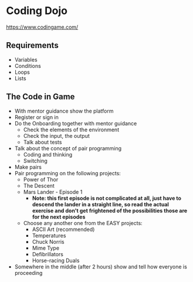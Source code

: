 # Coding Dojo
https://www.codingame.com/

## Requirements
- Variables
- Conditions
- Loops
- Lists

## The Code in Game
- With mentor guidance show the platform
- Register or sign in
- Do the Onboarding together with mentor guidance
  - Check the elements of the environment
  - Check the input, the output
  - Talk about tests
- Talk about the concept of pair programming
  - Coding and thinking
  - Switching
- Make pairs
- Pair programming on the following projects:
  - Power of Thor
  - The Descent
  - Mars Lander - Episode 1
    - __Note: this first episode is not complicated at all, just have to descend the lander in a straight line, so read the actual exercise and don't get frightened of the possibilities those are for the next episodes__
  - Choose any another one from the EASY projects:
    - ASCII Art (recommended)
    - Temperatures
    - Chuck Norris
    - Mime Type
    - Defibrillators
    - Horse-racing Duals
- Somewhere in the middle (after 2 hours) show and tell how everyone is proceeding
